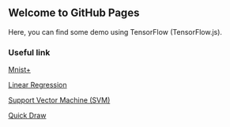 ## Welcome to GitHub Pages

Here, you can find some demo using TensorFlow (TensorFlow.js). 



### Useful link

[Mnist+](https://ymq115599.github.io/Mnist+.html)

[Linear Regression](https://ymq115599.github.io/Demo_LR.html)

[Support Vector Machine (SVM)](https://ymq115599.github.io/SVM_Demo.html)

[Quick Draw](https://ymq115599.github.io/sketcher)

